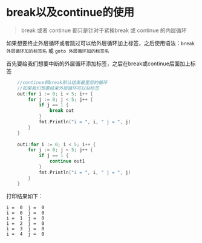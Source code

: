 # break以及continue的使用
> break 或者 continue 都只是针对于紧挨break 或 continue 的内层循环

如果想要终止外层循环或者跳过可以给外层循环加上标签，之后使用语法：`break 外层循环加的标签名` 或 `goto 外层循环加的标签名`

首先要给我们想要中断的外层循环添加标签，之后在break或continue后面加上标签
```go
    //continue和break默认结束最里层的循环
	//如果我们想要结束外层循环可以贴标签
	out:for i := 0; i < 5; i++ {
		for j := 0; j < 5; j++ {
			if j == 1 {
				break out
			}
			fmt.Println("i = ", i, " j = ", j)
		}
    }
    
	out1:for i := 0; i < 5; i++ {
		for j := 0; j < 5; j++ {
			if j == 1 {
				continue out1
			}
			fmt.Println("i = ", i, " j = ", j)
		}
	}
```
打印结果如下：
```
i =  0  j =  0
i =  0  j =  0
i =  1  j =  0
i =  2  j =  0
i =  3  j =  0
i =  4  j =  0
```